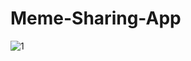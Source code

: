 # Meme-Sharing-App
![1](https://user-images.githubusercontent.com/71553386/101980853-77ed6000-3c8e-11eb-8e79-6348475b3c27.png)
